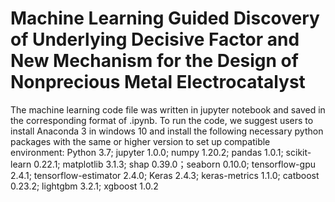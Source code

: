 # Machine Learning Guided Discovery of Underlying Decisive Factor and New Mechanism for the Design of Nonprecious Metal Electrocatalyst
The machine learning code file was written in jupyter notebook and saved in the corresponding format of .ipynb. To run the code, we suggest users to install Anaconda 3 in windows 10 and install the following necessary python packages with the same or higher version to set up compatible environment:
Python 3.7; jupyter 1.0.0; numpy 1.20.2; pandas 1.0.1; scikit-learn 0.22.1; matplotlib 3.1.3; shap 0.39.0；seaborn 0.10.0; tensorflow-gpu 2.4.1; tensorflow-estimator 2.4.0; Keras 2.4.3; keras-metrics 1.1.0; catboost 0.23.2; lightgbm 3.2.1; xgboost 1.0.2

